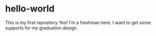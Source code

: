 # hello-world
This is my first repository
Yes! I'm a freshman here.
I want to get some supports for my graduation design. 

